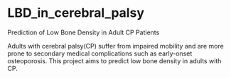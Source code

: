 # LBD_in_cerebral_palsy
Prediction of Low Bone Density in Adult CP Patients

Adults with cerebral palsy(CP) suffer from impaired mobility and are more prone to secondary medical complications such as early-onset osteoporosis.
This project aims to predict low bone density in adults with CP.

